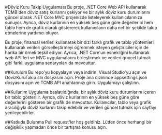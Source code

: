 #Döviz Kuru Takip Uygulaması
Bu proje, .NET Core Web API kullanarak TCMB'den döviz satış kurlarını çekiyor ve bir aylık döviz kuru durumlarını güncel olarak .NET Core MVC projenizde listeleyerek kullanıcılarınıza sunuyor. Ayrıca, döviz kurlarının en yüksek beş güne göre değerlerini hem tablo hem de grafik olarak göstererek kullanıcıların daha net bir şekilde takip etmelerine yardımcı oluyor.

Bu proje, finansal verileri kullanarak bir dizi farklı grafik ve tablo yöntemleri kullanarak verileri görselleştirmeyi öğrenmek isteyen geliştiriciler için de harika bir örnek teşkil ediyor. Ayrıca, .NET Core'un esnekliğini kullanarak web API'leri ve MVC uygulamalarını birleştirmek ve verileri güncel tutmak gibi farklı uygulama senaryoları da mevcuttur.

##Kurulum
Bu repo'yu kopyalayın veya indirin.
Visual Studio'yu açın ve DovizKuruTakip.sln dosyasını açın.
Proje ana dizininde appsettings.json dosyasını açın ve TCMB API anahtarınızı girin.
Uygulamayı çalıştırın.

##Kullanım
Uygulama başlatıldığında, bir aylık döviz kuru durumlarını içeren bir tablo gösterilir. Ayrıca, döviz kurlarının en yüksek beş güne göre değerlerini gösteren bir grafik de mevcuttur. Kullanıcılar, tablo veya grafik aracılığıyla döviz kurlarını takip edebilir ve verileri güncel tutmak için sayfayı yenileyebilirler.


##Katkıda Bulunma
Pull request'ler hoş geldiniz. Lütfen önce herhangi bir değişiklik yapmadan önce bir tartışma konusu açın.

